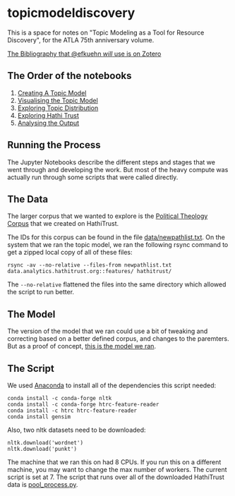 # topicmodeldiscovery
This is a space for notes on "Topic Modeling as a Tool for Resource Discovery", for the ATLA 75th anniversary volume.

[The Bibliography that @efkuehn *will* use is on
Zotero](https://www.zotero.org/groups/2198779/theologicopolitical/items)


## The Order of the notebooks 

1. [Creating A Topic Model](notebooks/create_topic_models.ipynb) 
2. [Visualising the Topic Model](notebooks/visualising_topic_model.ipynb)
3. [Exploring Topic Distribution](notebooks/exploring_topic_distribution.ipynb)
4. [Exploring Hathi Trust](notebooks/exploring_hathi_trust.ipynb)
5. [Analysing the Output](notebooks/graphs_and_plots_for_data.ipynb) 


## Running the Process 

The Jupyter Notebooks describe the different steps and stages that we went
through and developing the work. But most of the heavy compute was actually
run through some scripts that were called directly. 

## The Data 

The larger corpus that we wanted to explore is the [Political Theology
Corpus](https://babel.hathitrust.org/cgi/mb?a=listis&c=1154484) that we
created on HathiTrust. 

The IDs for this corpus can be found in the file
[data/newpathlist.txt](data/newpathlist.txt). On the system that we ran the
topic model, we ran the following rsync command to get a zipped local copy of
all of these files: 
```
rsync -av --no-relative --files-from newpathlist.txt data.analytics.hathitrust.org::features/ hathitrust/
``` 
The `--no-relative` flattened the files into the same directory which allowed
the script to run better. 


## The Model 

The version of the model that we ran could use a bit of tweaking and
correcting based on a better defined corpus, and changes to the paremters. But
as a proof of concept, [this is the model we ran](notebooks/models/PrelimTopicModel2).

## The Script 

We used [Anaconda](https://www.anaconda.com/) to install all of the
dependencies this script needed: 
```
conda install -c conda-forge nltk
conda install -c conda-forge htrc-feature-reader
conda install -c htrc htrc-feature-reader
conda install gensim
```

Also, two nltk datasets need to be downloaded:
```
nltk.download('wordnet')
nltk.download('punkt') 
```

The machine that we ran this on had 8 CPUs. If you run this on a different
machine, you may want to change the max number of workers. The current script
is set at 7. The script that runs over all of the downloaded HathiTrust data
is [pool_process.py](notebooks/pool_processing.py). 
